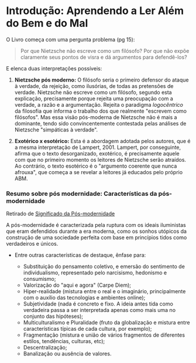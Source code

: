 # Introdução: Aprendendo a Ler Além do Bem e do Mal

O Livro começa com uma pergunta problema (pg 15):

> Por que Nietzsche não escreve como um filósofo? Por que não expõe claramente seus pontos de visra e dá argumentos para defendê-los?

E elenca duas interpretações possíveis:

1. **Nietzsche pós moderno:** O filósofo seria o primeiro defensor do ataque à verdade, da rejeição, como ilusórias, de todas as pretensões de verdade. Nietzsche não escreve como um filósofo, segundo esta explicação, precisamente porque rejeita uma preocupação com a verdade, a razão e a argumentação. Rejeita o paradigma _logocêntrico_ da filosofia que informa o trabalho dos que realmente "escrevem como filósofos". Mas essa visão pós-moderna de Nietzsche não é mais a dominante, tendo sido convincentemente contestada pelas análises de Nietzsche "simpáticas à verdade".

2. **Exotérico x esotérico:** Esta é a abordagem adotada pelos autores, que é a mesma interpretação de Lampert, 2001. Lampert, por conseguinte, afirma que o texto desorganizado, exotérico, é precisamente aquele com que no primeiro momento os leitores de Nietzsche serão atraídos. Ao contrário, o texto esotérico é o "argumento coerente que nunca afrouxa", que começa a se revelar a leitores já educados pelo próprio ABM.

### Resumo sobre pós modernidade: Características da pós-modernidade

Retirado de [Significado da Pós-modernidade](https://www.significados.com.br/pos-modernidade/)

A pós-modernidade é caracterizada pela ruptura com os ideais iluministas que eram defendidos durante a era moderna, como os sonhos utópicos da construção de uma sociedade perfeita com base em princípios tidos como verdadeiros e únicos.

* Entre outras características de destaque, ênfase para:

    - Substituição do pensamento coletivo, e emersão do sentimento de individualismo, representado pelo narcisismo, hedonismo e consumismo;
    - Valorização do "aqui e agora" (Carpe Diem);
    - Hiper-realidade (mistura entre o real e o imaginário, principalmente com o auxílio das tecnologias e ambientes online);
    - Subjetividade (nada é concreto e fixo. A ideia antes tida como verdadeira passa a ser interpretada apenas como mais uma no conjunto das hipóteses);
    - Multiculturalismo e Pluralidade (fruto da globalização e mistura entre características típicas de cada cultura, por exemplo);
    - Fragmentação (mistura e união de vários fragmentos de diferentes estilos, tendências, culturas, etc);
    - Descentralização;
    - Banalização ou ausência de valores.

